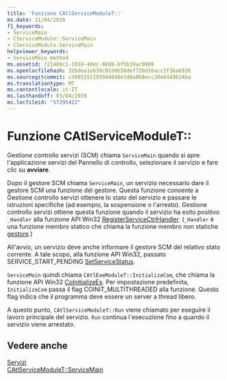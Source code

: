 ```yaml
---
title: 'Funzione CAtlServiceModuleT::'
ms.date: 11/04/2016
f1_keywords:
- ServiceMain
- CServiceModule::ServiceMain
- CServiceModule.ServiceMain
helpviewer_keywords:
- ServiceMain method
ms.assetid: f21408c1-1919-4dec-88d8-bf5b39ac9808
ms.openlocfilehash: 32bdea1eb39c91ddb58def72bd16acc2f16ab936
ms.sourcegitcommit: c3093251193944840e3d0a068ecc30e6449624ba
ms.translationtype: MT
ms.contentlocale: it-IT
ms.lasthandoff: 03/04/2019
ms.locfileid: "57295422"
---
```

# <a name="catlservicemoduletservicemain-function"></a>Funzione CAtlServiceModuleT::

Gestione controllo servizi (SCM) chiama `ServiceMain` quando si apre l'applicazione servizi del Pannello di controllo, selezionare il servizio e fare clic su **avviare**.

Dopo il gestore SCM chiama `ServiceMain`, un servizio necessario dare il gestore SCM una funzione del gestore. Questa funzione consente a Gestione controllo servizi ottenere lo stato del servizio e passare le istruzioni specifiche (ad esempio, la sospensione o l'arresto). Gestione controllo servizi ottiene questa funzione quando il servizio ha esito positivo `_Handler` alla funzione API Win32 [RegisterServiceCtrlHandler](/windows/desktop/api/winsvc/nf-winsvc-registerservicectrlhandlera). (`_Handler` è una funzione membro statico che chiama la funzione membro non statiche [gestore](../atl/reference/catlservicemodulet-class.md#handler).)

All'avvio, un servizio deve anche informare il gestore SCM del relativo stato corrente. A tale scopo, alla funzione API Win32, passato SERVICE_START_PENDING [SetServiceStatus](/windows/desktop/api/winsvc/nf-winsvc-setservicestatus).

`ServiceMain` quindi chiama `CAtlExeModuleT::InitializeCom`, che chiama la funzione API Win32 [CoInitializeEx](/windows/desktop/api/combaseapi/nf-combaseapi-coinitializeex). Per impostazione predefinita, `InitializeCom` passa il flag COINIT_MULTITHREADED alla funzione. Questo flag indica che il programma deve essere un server a thread libero.

A questo punto, `CAtlServiceModuleT::Run` viene chiamato per eseguire il lavoro principale del servizio. `Run` continua l'esecuzione fino a quando il servizio viene arrestato.

## <a name="see-also"></a>Vedere anche

[Servizi](../atl/atl-services.md)<br/>
[CAtlServiceModuleT::ServiceMain](../atl/reference/catlservicemodulet-class.md#servicemain)
